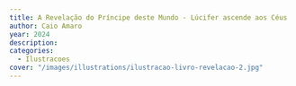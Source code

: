 ```yaml
---
title: A Revelação do Príncipe deste Mundo - Lúcifer ascende aos Céus
author: Caio Amaro
year: 2024
description: 
categories:
  - Ilustracoes
cover: "/images/illustrations/ilustracao-livro-revelacao-2.jpg"
---
```



